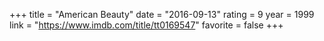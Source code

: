 +++
title = "American Beauty"
date = "2016-09-13"
rating = 9
year = 1999
link = "https://www.imdb.com/title/tt0169547"
favorite = false
+++
